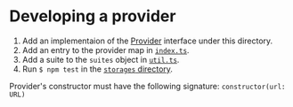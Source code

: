 # Developing a provider

1. Add an implementaion of the [Provider](../Provider.ts) interface under this directory.
2. Add an entry to the provider map in [`index.ts`](./index.ts).
3. Add a suite to the `suites` object in [`util.ts`](../.test/util.ts).
4. Run `$ npm test` in the [`storages` directory](../..).

Provider's constructor must have the following signature: `constructor(url: URL)`
